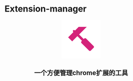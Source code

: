 # Extension-manager

<center>
<img src="src/images/icon128.png" />
<h2>一个方便管理chrome扩展的工具</h2>
</center>

